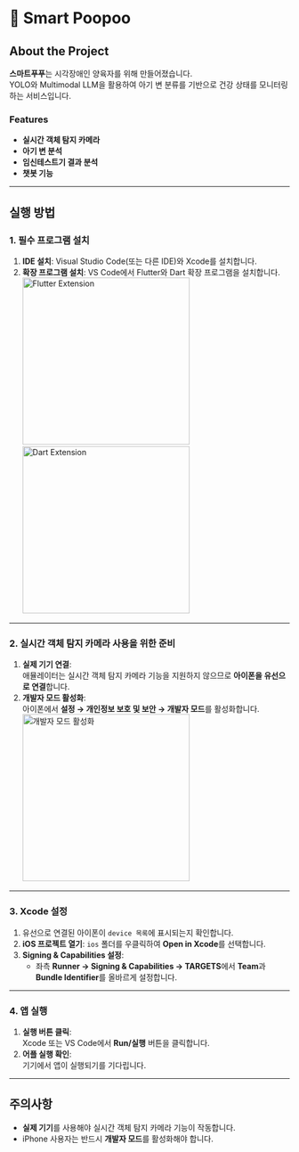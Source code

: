 # 💩 Smart Poopoo

## About the Project
**스마트푸푸**는 시각장애인 양육자를 위해 만들어졌습니다.  
YOLO와 Multimodal LLM을 활용하여 아기 변 분류를 기반으로 건강 상태를 모니터링하는 서비스입니다.

### Features
- **실시간 객체 탐지 카메라**
- **아기 변 분석**
- **임신테스트기 결과 분석**
- **챗봇 기능**

---

## 실행 방법
### 1. 필수 프로그램 설치
1. **IDE 설치**: Visual Studio Code(또는 다른 IDE)와 Xcode를 설치합니다.  
2. **확장 프로그램 설치**: VS Code에서 Flutter와 Dart 확장 프로그램을 설치합니다.  
   <img width="300" alt="Flutter Extension" src="https://github.com/user-attachments/assets/12d70ccd-4da4-493d-a7d4-813bff27c005" />
   <img width="300" alt="Dart Extension" src="https://github.com/user-attachments/assets/d43154cd-e8a2-43d8-9f1a-650844a0e3a3" />

---

### 2. 실시간 객체 탐지 카메라 사용을 위한 준비
1. **실제 기기 연결**:  
   애뮬레이터는 실시간 객체 탐지 카메라 기능을 지원하지 않으므로 **아이폰을 유선으로 연결**합니다.  
2. **개발자 모드 활성화**:  
   아이폰에서 **설정 → 개인정보 보호 및 보안 → 개발자 모드**를 활성화합니다.  
   <img width="300" alt="개발자 모드 활성화" src="https://github.com/user-attachments/assets/4b18d801-38f3-4e97-8e56-3ae0351f7bec" />

---

### 3. Xcode 설정
1. 유선으로 연결된 아이폰이 `device 목록`에 표시되는지 확인합니다.  
2. **iOS 프로젝트 열기**: `ios` 폴더를 우클릭하여 **Open in Xcode**를 선택합니다.  
3. **Signing & Capabilities 설정**:
   - 좌측 **Runner → Signing & Capabilities → TARGETS**에서 **Team**과 **Bundle Identifier**를 올바르게 설정합니다.

---

### 4. 앱 실행
1. **실행 버튼 클릭**:  
   Xcode 또는 VS Code에서 **Run/실행** 버튼을 클릭합니다.  
2. **어플 실행 확인**:  
   기기에서 앱이 실행되기를 기다립니다.

---

## 주의사항
- **실제 기기**를 사용해야 실시간 객체 탐지 카메라 기능이 작동합니다.
- iPhone 사용자는 반드시 **개발자 모드**를 활성화해야 합니다.
